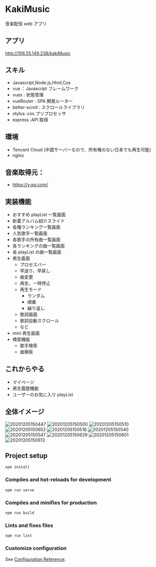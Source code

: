 # KakiMusic

音楽配信 web アプリ

## アプリ

http://106.55.149.238/kakiMusic

## スキル

-   Javascript,Node.js,Html,Css
-   vue ：Javascript フレームワーク
-   vuex : 状態管理
-   vueRouter : SPA 開発ルーター
-   better-scroll : スクロールライブラリ
-   stylus :css プリプロセッサ
-   express :API 取得

## 環境

-   Tencent Cloud (中国サーバーなので、所有権のない日本でも再生可能）
-   nginx

## 音楽取得元：

-   https://y.qq.com/

## 実装機能

-   おすすめ playList 一覧画面
-   新着アルバム紹介スライド
-   各種ランキング一覧画面
-   人気歌手一覧画面
-   各歌手の所有曲一覧画面
-   各ランキングの曲一覧画面
-   各 playList の曲一覧画面
-   再生画面
    -   プロセスバー
    -   早送り、早戻し
    -   曲変更
    -   再生、一時停止
    -   再生モード
        -   ランダム
        -   順番
        -   繰り返し
    -   歌詞画面
    -   歌詞自動スクロール
    -   など
-   mini 再生画面
-   検索機能
    -   歌手検索
    -   曲検索

## これからやる

-   マイページ
-   再生履歴機能
-   ユーザーのお気に入り playList

## 全体イメージ

![20201205150447](https://raw.githubusercontent.com/kakigakki/picBed/master/imgs/20201205150447.png)
![20201205150500](https://raw.githubusercontent.com/kakigakki/picBed/master/imgs/20201205150500.png)
![20201205150510](https://raw.githubusercontent.com/kakigakki/picBed/master/imgs/20201205150510.png)
![20201205150652](https://raw.githubusercontent.com/kakigakki/picBed/master/imgs/20201205150652.png)
![20201205150516](https://raw.githubusercontent.com/kakigakki/picBed/master/imgs/20201205150516.png)
![20201205150540](https://raw.githubusercontent.com/kakigakki/picBed/master/imgs/20201205150540.png)
![20201205150547](https://raw.githubusercontent.com/kakigakki/picBed/master/imgs/20201205150547.png)
![20201205150629](https://raw.githubusercontent.com/kakigakki/picBed/master/imgs/20201205150629.png)
![20201205150601](https://raw.githubusercontent.com/kakigakki/picBed/master/imgs/20201205150601.png)
![20201205150613](https://raw.githubusercontent.com/kakigakki/picBed/master/imgs/20201205150613.png)

## Project setup

```
npm install
```

### Compiles and hot-reloads for development

```
npm run serve
```

### Compiles and minifies for production

```
npm run build
```

### Lints and fixes files

```
npm run lint
```

### Customize configuration

See [Configuration Reference](https://cli.vuejs.org/config/).
